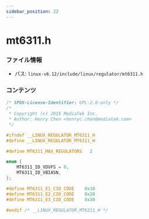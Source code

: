 ```yaml
---
sidebar_position: 22
---
```

# mt6311.h

### ファイル情報

- パス: `linux-v6.12/include/linux/regulator/mt6311.h`

### コンテンツ

```h
/* SPDX-License-Identifier: GPL-2.0-only */
/*
 * Copyright (c) 2015 MediaTek Inc.
 * Author: Henry Chen <henryc.chen@mediatek.com>
 */

#ifndef __LINUX_REGULATOR_MT6311_H
#define __LINUX_REGULATOR_MT6311_H

#define MT6311_MAX_REGULATORS	2

enum {
	MT6311_ID_VDVFS = 0,
	MT6311_ID_VBIASN,
};

#define MT6311_E1_CID_CODE    0x10
#define MT6311_E2_CID_CODE    0x20
#define MT6311_E3_CID_CODE    0x30

#endif /* __LINUX_REGULATOR_MT6311_H */

```
